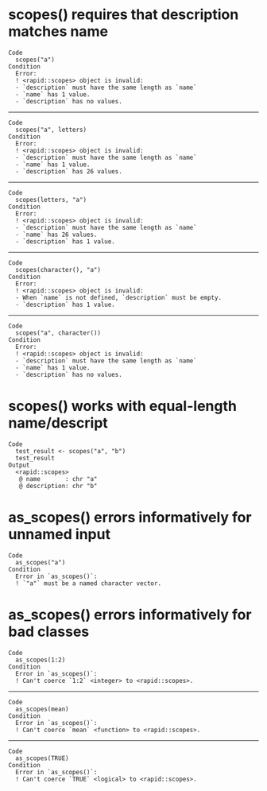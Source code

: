 # scopes() requires that description matches name

    Code
      scopes("a")
    Condition
      Error:
      ! <rapid::scopes> object is invalid:
      - `description` must have the same length as `name`
      - `name` has 1 value.
      - `description` has no values.

---

    Code
      scopes("a", letters)
    Condition
      Error:
      ! <rapid::scopes> object is invalid:
      - `description` must have the same length as `name`
      - `name` has 1 value.
      - `description` has 26 values.

---

    Code
      scopes(letters, "a")
    Condition
      Error:
      ! <rapid::scopes> object is invalid:
      - `description` must have the same length as `name`
      - `name` has 26 values.
      - `description` has 1 value.

---

    Code
      scopes(character(), "a")
    Condition
      Error:
      ! <rapid::scopes> object is invalid:
      - When `name` is not defined, `description` must be empty.
      - `description` has 1 value.

---

    Code
      scopes("a", character())
    Condition
      Error:
      ! <rapid::scopes> object is invalid:
      - `description` must have the same length as `name`
      - `name` has 1 value.
      - `description` has no values.

# scopes() works with equal-length name/descript

    Code
      test_result <- scopes("a", "b")
      test_result
    Output
      <rapid::scopes>
       @ name       : chr "a"
       @ description: chr "b"

# as_scopes() errors informatively for unnamed input

    Code
      as_scopes("a")
    Condition
      Error in `as_scopes()`:
      ! `"a"` must be a named character vector.

# as_scopes() errors informatively for bad classes

    Code
      as_scopes(1:2)
    Condition
      Error in `as_scopes()`:
      ! Can't coerce `1:2` <integer> to <rapid::scopes>.

---

    Code
      as_scopes(mean)
    Condition
      Error in `as_scopes()`:
      ! Can't coerce `mean` <function> to <rapid::scopes>.

---

    Code
      as_scopes(TRUE)
    Condition
      Error in `as_scopes()`:
      ! Can't coerce `TRUE` <logical> to <rapid::scopes>.

